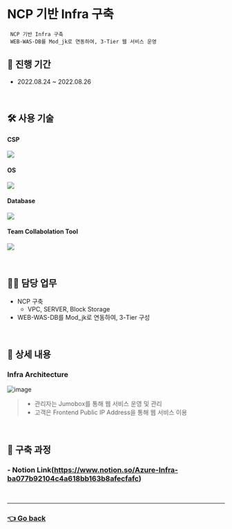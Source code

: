 # NCP 기반 Infra 구축
     NCP 기반 Infra 구축
     WEB-WAS-DB를 Mod_jk로 연동하여, 3-Tier 웹 서비스 운영
     
## 📆 진행 기간
- 2022.08.24 ~ 2022.08.26

</br>

## 🛠 사용 기술
#### CSP
<img src="https://img.shields.io/badge/Naver NCP-03C75A?style=flat-square&logo=Naver&logoColor=white"> <!--NCP-->
#### OS
<img src="https://img.shields.io/badge/CentOS-262577?style=flat-square&logo=CentOS&logoColor=white"> <!--CentOS-->
#### Database
<img src="https://img.shields.io/badge/mysql-4479A1?style=flat-square&logo=mysql&logoColor=white"> <!--Mysql-->
#### Team Collabolation Tool
<img src="https://img.shields.io/badge/Notion-000000?style=flat-square&logo=Notion&logoColor=white"> <!--Notion-->

</br>

## 💁‍♂️ 담당 업무
- NCP 구축
    - VPC, SERVER, Block Storage
- WEB-WAS-DB를 Mod_jk로 연동하여, 3-Tier 구성

</br>

## 📖 상세 내용 
### Infra Architecture
![image](https://user-images.githubusercontent.com/117608997/215604392-9ba6c27a-f2cc-4c16-bce0-8d1a3a2c575b.png)

>- 관리자는 Jumobox를 통해 웹 서비스 운영 및 관리
>- 고객은 Frontend Public IP Address을 통해 웹 서비스 이용

</br>

## 🔗 구축 과정
### - Notion Link(https://www.notion.so/Azure-Infra-ba077b92104c4a618bb163b8afecfafc)

</br>

---

### [👈 Go back](https://github.com/hyunjaebok)
